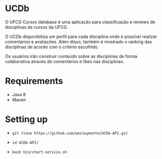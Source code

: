 # UCDb

O UFCG Cursos database é uma aplicação para classificação e reviews de disciplinas de cursos da UFCG.

O UCDb disponibiliza um perfil para cada disciplina onde é possível realizar comentários e avaliações. Além disso, também é mostrado o ranking das disciplinas de acordo com o critério escolhido.

Os usuários irão construir conteúdo sobre as disciplinas de forma colaborativa através de comentários e likes nas disciplinas.

# Requirements

* Java 8
* Maven

# Setting up

*  `git clone https://github.com/wesleymonte/UCDb-API.git`

*  `cd UCDb-API/`

*  `bash bin/start-service.sh`